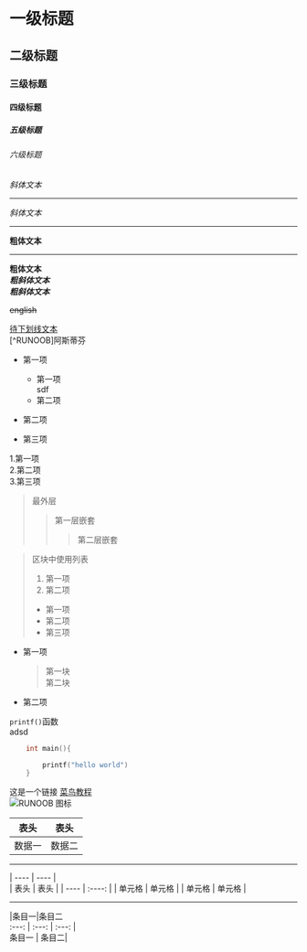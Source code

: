 # 一级标题
## 二级标题
### 三级标题
#### 四级标题
##### 五级标题
###### 六级标题


*斜体文本*  
***
_斜体文本_  
* * *
**粗体文本**  
- - - 
__粗体文本__  
***粗斜体文本***  
___粗斜体文本___  


~~english~~

<u>待下划线文本</u>  
[^RUNOOB]阿斯蒂芬

* 第一项    
   -  第一项  
        sdf  
   -  第二项

  
* 第二项
* 第三项  
  
1.第一项  
2.第二项  
3.第三项  

>最外层
>>第一层嵌套
>>>第二层嵌套  


>区块中使用列表  
>1. 第一项
>2. 第二项
>+ 第一项
>+ 第二项
>+ 第三项

* 第一项
    > 第一块  
    > 第二块
* 第二项


`printf()`函数  
adsd  
``` C++   
    int main(){  

        printf("hello world")
    }  
```
这是一个链接 [菜鸟教程](https://www.runoob.com)  
![RUNOOB 图标](http://static.runoob.com/images/runoob-logo.png)  

| 表头 | 表头 |
| ---- | ---- |
| 数据一 | 数据二 |  
- - -
|  ----  |  ----  |  
|  表头   | 表头  |
|  ----  | :----:  |
| 单元格 | 单元格 |
| 单元格 | 单元格 |  
- - -  

 |条目一|条目二  
 :---: | :---: | :---: |  
 条目一 | 条目二|
